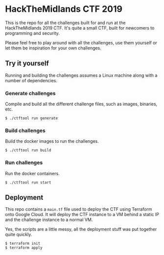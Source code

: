 # HackTheMidlands CTF 2019

This is the repo for all the challenges built for and run at the
HackTheMidlands 2019 CTF. It's quite a small CTF, built for newcomers to
programming and security.

Please feel free to play around with all the challenges, use them yourself or
let them be inspiration for your own challenges.

## Try it yourself

Running and building the challenges assumes a Linux machine along with a
number of dependencies.

### Generate challenges

Compile and build all the different challenge files, such as images,
binaries, etc.

    $ ./ctftool run generate

### Build challenges

Build the docker images to run the challenges.

    $ ./ctftool run build

### Run challenges

Run the docker containers.

    $ ./ctftool run start

## Deployment

This repo contains a `main.tf` file used to deploy the CTF using Terraform
onto Google Cloud. It will deploy the CTF instance to a VM behind a static IP
and the challenge instance to a normal VM.

Yes, the scripts are a little messy, all the deployment stuff was put
together quite quickly.

    $ terraform init
    $ terraform apply
